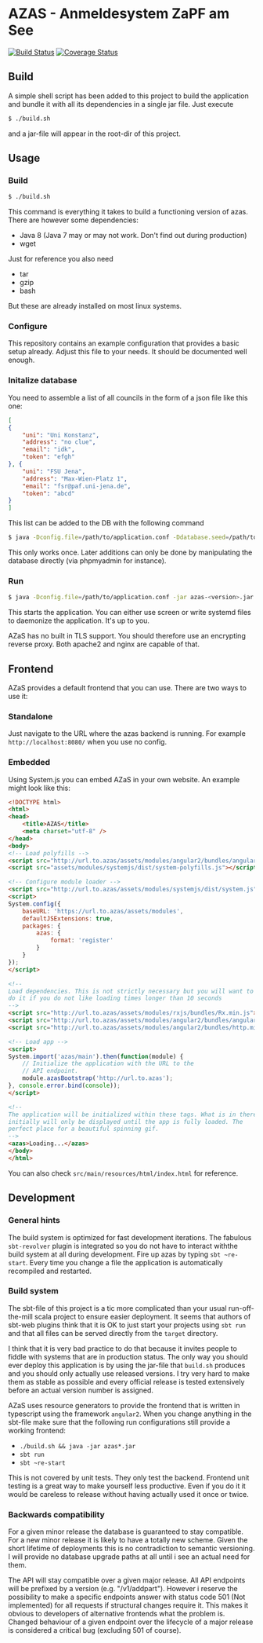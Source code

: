 AZAS - Anmeldesystem ZaPF am See
================================

[![Build Status](https://travis-ci.org/Richard-W/azas.svg?branch=master)](https://travis-ci.org/Richard-W/azas)
[![Coverage Status](https://coveralls.io/repos/github/Richard-W/azas/badge.svg?branch=master)](https://coveralls.io/github/Richard-W/azas?branch=master)

Build
-----

A simple shell script has been added to this project to build the
application and bundle it with all its dependencies in a single jar
file. Just execute

```sh
$ ./build.sh
```

and a jar-file will appear in the root-dir of this project.

Usage
-----

### Build

```sh
$ ./build.sh
```

This command is everything it takes to build a functioning version of
azas. There are however some dependencies:

 * Java 8 (Java 7 may or may not work. Don't find out during production)
 * wget
 
Just for reference you also need

 * tar
 * gzip
 * bash
 
But these are already installed on most linux systems.

### Configure

This repository contains an example configuration that provides a basic
setup already. Adjust this file to your needs. It should be documented
well enough.

### Initalize database

You need to assemble a list of all councils in the form of a json file
like this one:

```json
[
{
	"uni": "Uni Konstanz",
	"address": "no clue",
	"email": "idk",
	"token": "efgh"
}, {
	"uni": "FSU Jena",
	"address": "Max-Wien-Platz 1",
	"email": "fsr@paf.uni-jena.de",
	"token": "abcd"
}
]
```

This list can be added to the DB with the following command

```sh
$ java -Dconfig.file=/path/to/application.conf -Ddatabase.seed=/path/to/json/file -jar azas-<version>.jar
```

This only works once. Later additions can only be done by manipulating
the database directly (via phpmyadmin for instance).

### Run

```sh
$ java -Dconfig.file=/path/to/application.conf -jar azas-<version>.jar
```

This starts the application. You can either use screen or write systemd
files to daemonize the application. It's up to you.

AZaS has no built in TLS support. You should therefore use an encrypting
reverse proxy. Both apache2 and nginx are capable of that.

Frontend
--------

AZaS provides a default frontend that you can use. There are two ways to
use it:

### Standalone

Just navigate to the URL where the azas backend is running. For example
`http://localhost:8080/` when you use no config.

### Embedded

Using System.js you can embed AZaS in your own website. An example might
look like this:

```html
<!DOCTYPE html>
<html>
<head>
    <title>AZAS</title>
    <meta charset="utf-8" />
</head>
<body>
<!-- Load polyfills -->
<script src="http://url.to.azas/assets/modules/angular2/bundles/angular2-polyfills.min.js"></script>
<script src="assets/modules/systemjs/dist/system-polyfills.js"></script>

<!-- Configure module loader -->
<script src="http://url.to.azas/assets/modules/systemjs/dist/system.js"></script>
<script>
System.config({
    baseURL: 'https://url.to.azas/assets/modules',
    defaultJSExtensions: true,
    packages: {
        azas: {
            format: 'register'
        }
    }
});
</script>

<!--
Load dependencies. This is not strictly necessary but you will want to
do it if you do not like loading times longer than 10 seconds
-->
<script src="http://url.to.azas/assets/modules/rxjs/bundles/Rx.min.js"></script>
<script src="http://url.to.azas/assets/modules/angular2/bundles/angular2.dev.js"></script>
<script src="http://url.to.azas/assets/modules/angular2/bundles/http.min.js"></script>

<!-- Load app -->
<script>
System.import('azas/main').then(function(module) {
    // Initialize the application with the URL to the
    // API endpoint.
    module.azasBootstrap('http://url.to.azas');
}, console.error.bind(console));
</script>

<!--
The application will be initialized within these tags. What is in there
initially will only be displayed until the app is fully loaded. The
perfect place for a beautiful spinning gif.
-->
<azas>Loading...</azas>
</body>
</html>
```

You can also check `src/main/resources/html/index.html` for reference.

Development
-----------

### General hints

The build system is optimized for fast development iterations. The
fabulous `sbt-revolver` plugin is integrated so you do not have to
interact withthe build system at all during development. Fire up azas by
typing `sbt ~re-start`. Every time you change a file the application is 
automatically recompiled and restarted.

### Build system

The sbt-file of this project is a tic more complicated than your usual
run-off-the-mill scala project to ensure easier deployment. It seems
that authors of sbt-web plugins think that it is OK to just start your
projects using `sbt run` and that all files can be served directly from
the `target` directory.

I think that it is very bad practice to do that because it invites
people to fiddle with systems that are in production status. The only
way you should ever deploy this application is by using the jar-file
that `build.sh` produces and you should only actually use released
versions. I try very hard to make them as stable as possible and every
official release is tested extensively before an actual version number
is assigned.

AZaS uses resource generators to provide the frontend that is written in
typescript using the framework `angular2`. When you change anything in
the sbt-file make sure that the following run configurations still
provide a working frontend:

 * `./build.sh && java -jar azas*.jar`
 * `sbt run`
 * `sbt ~re-start`

This is not covered by unit tests. They only test the backend. Frontend
unit testing is a great way to make yourself less productive. Even if
you do it it would be careless to release without having actually used
it once or twice.

### Backwards compatibility

For a given minor release the database is guaranteed to stay compatible.
For a new minor release it is likely to have a totally new scheme. Given
the short lifetime of deployments this is no contradiction to semantic
versioning. I will provide no database upgrade paths at all until i see
an actual need for them.

The API will stay compatible over a given major release. All API
endpoints will be prefixed by a version (e.g. "/v1/addpart"). However i
reserve the possibility to make a specific endpoints answer with status
code 501 (Not implemented) for all requests if structural changes
require it. This makes it obvious to developers of alternative frontends
what the problem is. Changed behaviour of a given endpoint over the
lifecycle of a major release is considered a critical bug (excluding
501 of course).
